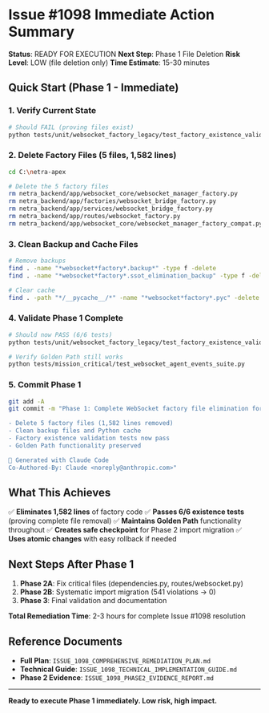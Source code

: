 # Issue #1098 Immediate Action Summary

**Status**: READY FOR EXECUTION
**Next Step**: Phase 1 File Deletion
**Risk Level**: LOW (file deletion only)
**Time Estimate**: 15-30 minutes

## Quick Start (Phase 1 - Immediate)

### 1. Verify Current State
```bash
# Should FAIL (proving files exist)
python tests/unit/websocket_factory_legacy/test_factory_existence_validation.py
```

### 2. Delete Factory Files (5 files, 1,582 lines)
```bash
cd C:\netra-apex

# Delete the 5 factory files
rm netra_backend/app/websocket_core/websocket_manager_factory.py
rm netra_backend/app/factories/websocket_bridge_factory.py
rm netra_backend/app/services/websocket_bridge_factory.py
rm netra_backend/app/routes/websocket_factory.py
rm netra_backend/app/websocket_core/websocket_manager_factory_compat.py
```

### 3. Clean Backup and Cache Files
```bash
# Remove backups
find . -name "*websocket*factory*.backup*" -type f -delete
find . -name "*websocket*factory*.ssot_elimination_backup" -type f -delete

# Clear cache
find . -path "*/__pycache__/*" -name "*websocket*factory*.pyc" -delete
```

### 4. Validate Phase 1 Complete
```bash
# Should now PASS (6/6 tests)
python tests/unit/websocket_factory_legacy/test_factory_existence_validation.py

# Verify Golden Path still works
python tests/mission_critical/test_websocket_agent_events_suite.py
```

### 5. Commit Phase 1
```bash
git add -A
git commit -m "Phase 1: Complete WebSocket factory file elimination for Issue #1098

- Delete 5 factory files (1,582 lines removed)
- Clean backup files and Python cache
- Factory existence validation tests now pass
- Golden Path functionality preserved

🤖 Generated with Claude Code
Co-Authored-By: Claude <noreply@anthropic.com>"
```

## What This Achieves

✅ **Eliminates 1,582 lines** of factory code
✅ **Passes 6/6 existence tests** (proving complete file removal)
✅ **Maintains Golden Path** functionality throughout
✅ **Creates safe checkpoint** for Phase 2 import migration
✅ **Uses atomic changes** with easy rollback if needed

## Next Steps After Phase 1

1. **Phase 2A**: Fix critical files (dependencies.py, routes/websocket.py)
2. **Phase 2B**: Systematic import migration (541 violations → 0)
3. **Phase 3**: Final validation and documentation

**Total Remediation Time**: 2-3 hours for complete Issue #1098 resolution

## Reference Documents

- **Full Plan**: `ISSUE_1098_COMPREHENSIVE_REMEDIATION_PLAN.md`
- **Technical Guide**: `ISSUE_1098_TECHNICAL_IMPLEMENTATION_GUIDE.md`
- **Phase 2 Evidence**: `ISSUE_1098_PHASE2_EVIDENCE_REPORT.md`

---

**Ready to execute Phase 1 immediately. Low risk, high impact.**